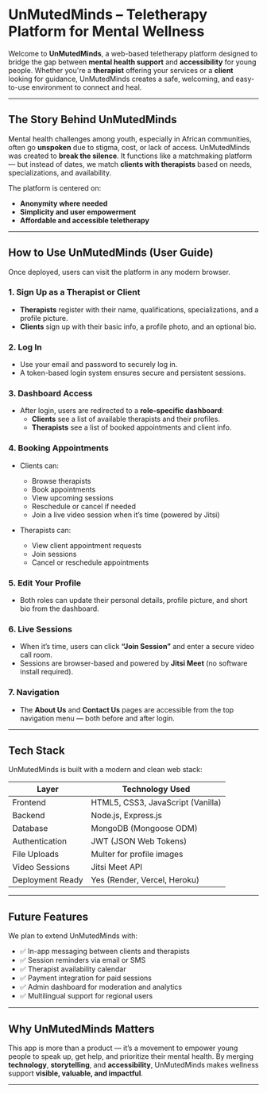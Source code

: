 #  UnMutedMinds – Teletherapy Platform for Mental Wellness

Welcome to **UnMutedMinds**, a web-based teletherapy platform designed to bridge the gap between **mental health support** and **accessibility** for young people. Whether you're a **therapist** offering your services or a **client** looking for guidance, UnMutedMinds creates a safe, welcoming, and easy-to-use environment to connect and heal.

---

##  The Story Behind UnMutedMinds

Mental health challenges among youth, especially in African communities, often go **unspoken** due to stigma, cost, or lack of access. UnMutedMinds was created to **break the silence**. It functions like a matchmaking platform — but instead of dates, we match **clients with therapists** based on needs, specializations, and availability.

The platform is centered on:
- **Anonymity where needed**
- **Simplicity and user empowerment**
- **Affordable and accessible teletherapy**

---

##  How to Use UnMutedMinds (User Guide)

Once deployed, users can visit the platform in any modern browser.

###  1. Sign Up as a Therapist or Client
- **Therapists** register with their name, qualifications, specializations, and a profile picture.
- **Clients** sign up with their basic info, a profile photo, and an optional bio.

###  2. Log In
- Use your email and password to securely log in.
- A token-based login system ensures secure and persistent sessions.

###  3. Dashboard Access
- After login, users are redirected to a **role-specific dashboard**:
  - **Clients** see a list of available therapists and their profiles.
  - **Therapists** see a list of booked appointments and client info.

###  4. Booking Appointments
- Clients can:
  - Browse therapists
  - Book appointments
  - View upcoming sessions
  - Reschedule or cancel if needed
  - Join a live video session when it’s time (powered by Jitsi)

- Therapists can:
  - View client appointment requests
  - Join sessions
  - Cancel or reschedule appointments

###  5. Edit Your Profile
- Both roles can update their personal details, profile picture, and short bio from the dashboard.

###  6. Live Sessions
- When it’s time, users can click **“Join Session”** and enter a secure video call room.
- Sessions are browser-based and powered by **Jitsi Meet** (no software install required).

###  7. Navigation
- The **About Us** and **Contact Us** pages are accessible from the top navigation menu — both before and after login.

---

##  Tech Stack

UnMutedMinds is built with a modern and clean web stack:

| Layer            | Technology Used                  |
|------------------|----------------------------------|
| Frontend         | HTML5, CSS3, JavaScript (Vanilla)|
| Backend          | Node.js, Express.js              |
| Database         | MongoDB (Mongoose ODM)           |
| Authentication   | JWT (JSON Web Tokens)            |
| File Uploads     | Multer for profile images        |
| Video Sessions   | Jitsi Meet API                   |
| Deployment Ready | Yes (Render, Vercel, Heroku)     |

---

##  Future Features

We plan to extend UnMutedMinds with:
- ✅ In-app messaging between clients and therapists
- ✅ Session reminders via email or SMS
- ✅ Therapist availability calendar
- ✅ Payment integration for paid sessions
- ✅ Admin dashboard for moderation and analytics
- ✅ Multilingual support for regional users

---

##  Why UnMutedMinds Matters

This app is more than a product — it’s a movement to empower young people to speak up, get help, and prioritize their mental health. By merging **technology**, **storytelling**, and **accessibility**, UnMutedMinds makes wellness support **visible, valuable, and impactful**.

---